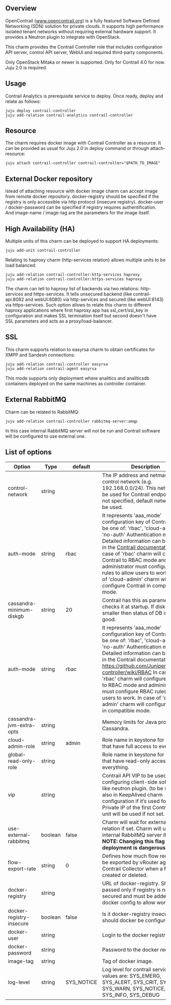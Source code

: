 Overview
--------

OpenContrail (www.opencontrail.org) is a fully featured Software Defined
Networking (SDN) solution for private clouds. It supports high performance
isolated tenant networks without requiring external hardware support. It
provides a Neutron plugin to integrate with OpenStack.

This charm provides the Contrail Controller role that includes
configuration API server, control API server, WebUI and required third-party
components.

Only OpenStack Mitaka or newer is supported.
Only for Contrail 4.0 for now.
Juju 2.0 is required.

Usage
-----

Contrail Analytics is prerequisite service to deploy.
Once ready, deploy and relate as follows:

    juju deploy contrail-controller
    juju add-relation contrail-analytics contrail-controller

Resource
--------

The charm requires docker image with Contrail Controller as a resource.
It can be provided as usual for Juju 2.0 in deploy command or
through attach-resource:

    juju attach contrail-controller contrail-controller="$PATH_TO_IMAGE"

External Docker repository
--------------------------

Istead of attaching resource with docker image charm can accept image from remote docker repository.
docker-registry should be specified if the registry is only accessible via http protocol (insecure registry).
docker-user / docker-password can be specified if registry requires authentification.
And image-name / image-tag are the parameters for the image itself.

High Availability (HA)
----------------------

Multiple units of this charm can be deployed to support HA deployments:

    juju add-unit contrail-controller

Relating to haproxy charm (http-services relation) allows multiple units to be
load balanced:

    juju add-relation contrail-controller:http-services haproxy
    juju add-relation contrail-controller:https-services haproxy

The charm can tell to haproxy list of backends via two relations: http-services and https-services.
It tells unsecured backend (like contrail-api:8082 and webUI:8080) via http-services
and secured (like webUI:8143) via https-services.
Such option allows to relate this charm to different haproxy applications
where first haproxy app has ssl_cert/ssl_key in configuration and makes SSL termination itself
but second doesn't have SSL parameters and acts as a proxy/load-balancer.

SSL
---

This charm supports relation to easyrsa charm to obtain certificates for XMPP and Sandesh connections:

    juju add-relation contrail-controller easyrsa
    juju add-relation contrail-agent easyrsa

This mode supports only deployment where analitics and analiticsdb containers deployed
on the same machines as controller container.

External RabbitMQ
-----------------

Charm can be related to RabbitMQ:

    juju add-relation contrail-controller rabbitmq-server:amqp

In this case internal RabbitMQ server will not be run and Contrail software will be configured
to use external one.

List of options
---------------

Option   | Type| default | Description
---------|-----|---------|-------------
control-network | string | | The IP address and netmask of the control network (e.g. 192.168.0.0/24). This network will be used for Contrail endpoints. If not specified, default network will be used.
auth-mode | string | rbac | It represents 'aaa_mode' configuration key of Contrail. Can be one of: 'rbac', 'cloud-admin' or 'no-auth' Authentication mode. Detailed information can be found in the [Contrail documentation](https://github.com/Juniper/contrail-controller/wiki/RBAC) In case of 'rbac' charm will configure Contrail to RBAC mode and administrator must configure RBAC rules to allow users to work. In case of 'cloud-admin' charm will configure Contrail in compatible mode.
cassandra-minimum-diskgb | string | 20 | Contrail has this as parameter and checks it at startup. If disk is smaller then status of DB is not good.
auth-mode | string | rbac | It represents 'aaa_mode' configuration key of Contrail. Can be one of: 'rbac', 'cloud-admin' or 'no-auth' Authentication mode. Detailed information can be found in the Contrail documentation. https://github.com/Juniper/contrail-controller/wiki/RBAC In case of 'rbac' charm will configure Contrail to RBAC mode and administrator must configure RBAC rules to allow users to work. In case of 'cloud-admin' charm will configure Contrail in compatible mode.
cassandra-jvm-extra-opts | string | | Memory limits for Java process of Cassandra.
cloud-admin-role | string | admin | Role name in keystone for users that have full access to everything.
global-read-only-role | string | | Role name in keystone for users that have read-only access to everything.
vip | string | | Contrail API VIP to be used for configuring client-side software like neutron plugin. (to be set up also in KeepAlived charm configuration if it’s used for HA) Private IP of the first Contrail API unit will be used if not set.
use-external-rabbitmq | boolean | false | Charm will wait for external AMQP relation if set. Charm will use internal RabbitMQ server if not set. **NOTE: Changing this flag after deployment is dangerous!**
flow-export-rate | string | 0 | Defines how much flow records will be exported by vRouter agent to the Contrail Collector when a flow is created or deleted.
docker-registry | string | | URL of docker-registry. Should be passed only if registry is not secured and must be added to docker config to allow work with it.
docker-registry-insecure | boolean | false | Is it docker-registry insecure and should docker be configured for it
docker-user | string | | Login to the docker registry.
docker-password | string | | Password to the docker registry.
image-tag | string | | Tag of docker image.
log-level | string | SYS_NOTICE | Log level for contrail services. Valid values are: SYS_EMERG, SYS_ALERT, SYS_CRIT, SYS_ERR, SYS_WARN, SYS_NOTICE, SYS_INFO, SYS_DEBUG
